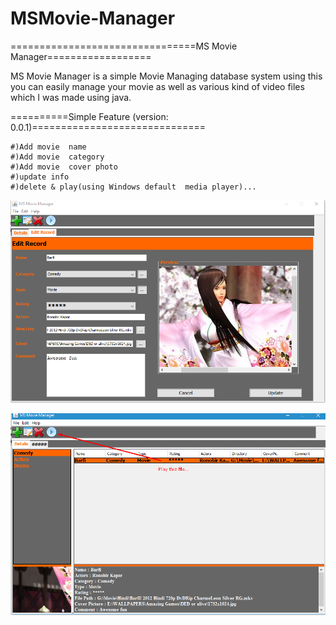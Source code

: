 # MSMovie-Manager
================================MS Movie Manager==================

MS Movie Manager is a simple Movie Managing database system using this you can easily manage your movie as well as various kind of video files which I was made using java.

==========Simple Feature (version: 0.0.1)==============================

	#)Add movie  name 
	#)Add movie  category 
	#)Add movie  cover photo 
	#)update info
	#)delete & play(using Windows default  media player)...

![marufsharia/MSMovie-Manager](https://raw.githubusercontent.com/marufsharia/MSMovie-Manager/master/Screenshot01.png)
 
 
![marufsharia/MSMovie-Manager](https://raw.githubusercontent.com/marufsharia/MSMovie-Manager/master/Screenshot02.png)



